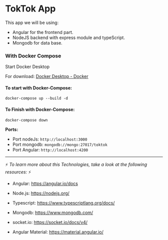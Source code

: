 # TokTok App

This app we will be using:

- Angular for the frontend part.
- NodeJS backend with express module and typeScript.
- Mongodb for data base.

### With Docker Compose

Start Docker Desktop

For download: [Docker Desktop - Docker](https://www.docker.com/products/docker-desktop/)


#### To start with Docker-Compose:

    docker-compose up --build -d   

#### To Finish with Docker-Compose:

    docker-compose down 

**Ports:**

- Port nodeJs:        `http://localhost:3000`
- Port mongodb:   `mongodb://mongo:27017/toktok`
- Port Angular:      `http://localhost:4200`

---

:zap: _To learn more about this Technologies, take a look at the following resources:_ :zap:

- Angular: <https://angular.io/docs>

- Node.js: <https://nodejs.org/>

- Typescript: <https://www.typescriptlang.org/docs/>

- Mongodb: <https://www.mongodb.com/>

- socket.io: <https://socket.io/docs/v4/>

- Angular Material: <https://material.angular.io/>
